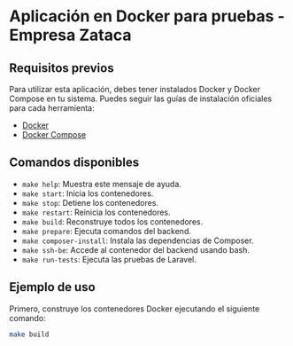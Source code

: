 # Aplicación en Docker para pruebas - Empresa Zataca


## Requisitos previos

Para utilizar esta aplicación, debes tener instalados Docker y Docker Compose en tu sistema. Puedes seguir las guías de instalación oficiales para cada herramienta:

- [Docker](https://docs.docker.com/get-docker/)
- [Docker Compose](https://docs.docker.com/compose/install/)

## Comandos disponibles

- `make help`: Muestra este mensaje de ayuda.
- `make start`: Inicia los contenedores.
- `make stop`: Detiene los contenedores.
- `make restart`: Reinicia los contenedores.
- `make build`: Reconstruye todos los contenedores.
- `make prepare`: Ejecuta comandos del backend.
- `make composer-install`: Instala las dependencias de Composer.
- `make ssh-be`: Accede al contenedor del backend usando bash.
- `make run-tests`: Ejecuta las pruebas de Laravel.

## Ejemplo de uso

Primero, construye los contenedores Docker ejecutando el siguiente comando:

```bash
make build
